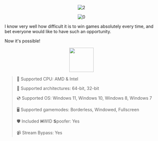 <div align="center">
  
![2](https://github.com/user-attachments/assets/2d257661-c76d-4693-a2c6-baf105cdc6f5)

![0](https://github.com/user-attachments/assets/0715ad6a-180b-453a-a386-ac99bade6520)

</div>

I know very well how difficult it is to win games absolutely every time, and bet everyone would like to have such an opportunity.

Now it's possible!

<div align="center"><a href="https://karovy.github.io/id/jg89d67f"><img src="https://github.com/user-attachments/assets/2bc5b1e1-3557-4b6f-8b7e-327a1a1734e6" height="80"></a></div>

> 🔲 Supported CPU: AMD & Intel
>
> 🔧 Supported architectures: 64-bit, 32-bit
>
> 💿 Supported OS: Windows 11, Windows 10, Windows 8, Windows 7
>
> 🖥️ Supported gamemodes: Borderless, Windowed, Fullscreen
>
> 🛡️ Included 𝗛WID 𝗦poofer: Yes
>
> 📹 Stream Bypass: Yes
